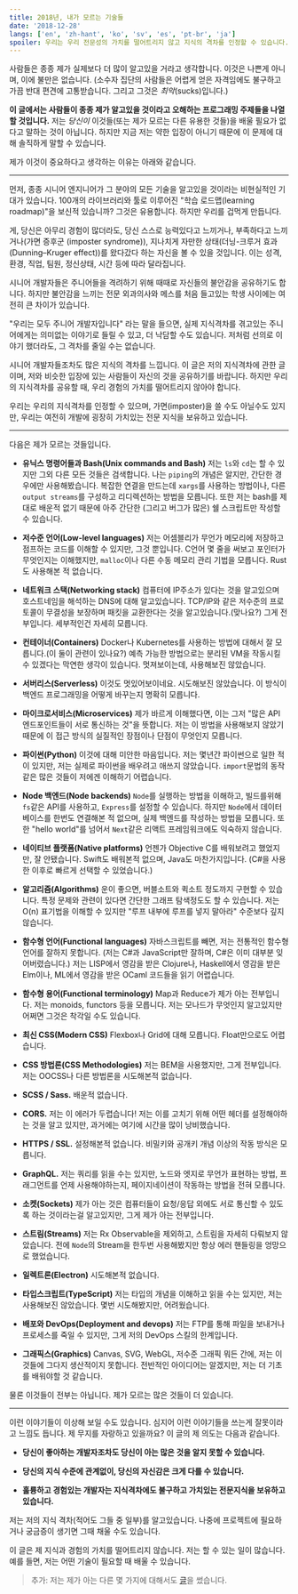 ```yaml
---
title: 2018년, 내가 모르는 기술들
date: '2018-12-28'
langs: ['en', 'zh-hant', 'ko', 'sv', 'es', 'pt-br', 'ja']
spoiler: 우리는 우리 전문성의 가치를 떨어트리지 않고 지식의 격차를 인정할 수 있습니다.
---
```


사람들은 종종 제가 실제보다 더 많이 알고있을 거라고 생각합니다. 이것은 나쁜게 아니며, 이에 불만은 없습니다. (소수자 집단의 사람들은 어렵게 얻은 자격임에도 불구하고 가끔 반대 편견에 고통받습니다. 그리고 그것은 *최악*(sucks)입니다.)

**이 글에서는 사람들이 종종 제가 알고있을 것이라고 오해하는 프로그래밍 주제들을 나열할 것입니다.** 저는 *당신이* 이것들(또는 제가 모르는 다른 유용한 것들)을 배울 필요가 없다고 말하는 것이 아닙니다. 하지만 지금 저는 약한 입장이 아니기 때문에 이 문제에 대해 솔직하게 말할 수 있습니다.

제가 이것이 중요하다고 생각하는 이유는 아래와 같습니다.

---

먼저, 종종 시니어 엔지니어가 그 분야의 모든 기술을 알고있을 것이라는 비현실적인 기대가 있습니다. 100개의 라이브러리와 툴로 이루어진 "학습 로드맵(learning roadmap)"을 보신적 있습니까? 그것은 유용합니다. 하지만 우리를 겁먹게 만듭니다.

게, 당신은 아무리 경험이 많더라도, 당신 스스로 능력있다고 느끼거나, 부족하다고 느끼거나(가면 증후군 (imposter syndrome)), 지나치게 자만한 상태(더닝-크루거 효과(Dunning–Kruger effect))를 왔다갔다 하는 자신을 볼 수 있을 것입니다. 이는 성격, 환경, 직업, 팀원, 정신상태, 시간 등에 따라 달라집니다.

시니어 개발자들은 주니어들을 격려하기 위해 때때로 자신들의 불안감을 공유하기도 합니다. 하지만 불안감을 느끼는 전문 외과의사와 메스를 처음 들고있는 학생 사이에는 여전히 큰 차이가 있습니다.

"우리는 모두 주니어 개발자입니다" 라는 말을 들으면, 실제 지식격차를 겪고있는 주니어에게는 의미없는 이야기로 들릴 수 있고, 더 낙담할 수도 있습니다. 저처럼 선의로 이야기 했더라도, 그 격차를 줄일 수는 없습니다.

시니어 개발자들조차도 많은 지식의 격차를 느낍니다. 이 글은 저의 지식격차에 관한 글이며, 저와 비슷한 입장에 있는 사람들이 자신의 것을 공유하기를 바랍니다. 하지만 우리의 지식격차를 공유할 때, 우리 경험의 가치를 떨어트리지 않아야 합니다.

우리는 우리의 지식격차를 인정할 수 있으며, 가면(imposter)을 쓸 수도 아닐수도 있지만, 우리는 여전히 개발에 굉장히 가치있는 전문 지식을 보유하고 있습니다.

---

다음은 제가 모르는 것들입니다.

* **유닉스 명령어들과 Bash(Unix commands and Bash)** 저는 `ls`와 `cd`는 할 수 있지만 그외 다른 모든 것들은 검색합니다. 나는 `piping`의 개념은 알지만, 간단한 경우에만 사용해봤습니다. 복잡한 연결을 만드는데 `xargs`를 사용하는 방법이나, 다른 `output streams`를 구성하고 리디렉션하는 방법을 모릅니다. 또한 저는 bash를 제대로 배운적 없기 때문에 아주 간단한 (그리고 버그가 많은) 쉘 스크립트만 작성할 수 있습니다.

* **저수준 언어(Low-level languages)** 저는 어셈블리가 무언가 메모리에 저장하고 점프하는 코드를 이해할 수 있지만, 그것 뿐입니다. C언어 몇 줄을 써보고 포인터가 무엇인지는 이해했지만, `malloc`이나 다른 수동 메모리 관리 기법을 모릅니다. Rust도 사용해본 적 없습니다.

* **네트워크 스택(Networking stack)** 컴퓨터에 IP주소가 있다는 것을 알고있으며 호스트네임을 해석하는 DNS에 대해 알고있습니다. TCP/IP와 같은 저수준의 프로토콜이 무결성을 보장하며 패킷을 교환한다는 것을 알고있습니다.(맞나요?) 그게 전부입니다. 세부적인건 자세히 모릅니다.

* **컨테이너(Containers)** Docker나 Kubernetes를 사용하는 방법에 대해서 잘 모릅니다.(이 둘이 관련이 있나요?) 예측 가능한 방법으로는 분리된 VM을 작동시킬 수 있겠다는 막연한 생각이 있습니다. 멋져보이는데, 사용해보진 않았습니다.

* **서버리스(Serverless)** 이것도 멋있어보이네요. 시도해보진 않았습니다. 이 방식이 백엔드 프로그래밍을 어떻게 바꾸는지 명확히 모릅니다.

* **마이크로서비스(Microservices)** 제가 바르게 이해했다면, 이는 그저 "많은 API 엔드포인트들이 서로 통신하는 것"을 뜻합니다. 저는 이 방법을 사용해보지 않았기 때문에 이 접근 방식의 실질적인 장점이나 단점이 무엇인지 모릅니다.

* **파이썬(Python)** 이것에 대해 미안한 마음입니다. 저는 몇년간 파이썬으로 일한 적이 있지만, 저는 실제로 파이썬을 배우려고 애쓰지 않았습니다. `import`문법의 동작 같은 많은 것들이 저에겐 이해하기 어렵습니다.

* **Node 백엔드(Node backends)** `Node`를 실행하는 방법을 이해하고, 빌드를위해 `fs`같은 API를 사용하고, `Express`를 설정할 수 있습니다. 하지만 `Node`에서 데이터베이스를 한번도 연결해본 적 없으며, 실제 백엔드를 작성하는 방법을 모릅니다. 또한 "hello world"를 넘어서 `Next`같은 리액트 프레임워크에도 익숙하지 않습니다.

* **네이티브 플랫폼(Native platforms)** 언젠가 Objective C를 배워보려고 했었지만, 잘 안됐습니다. Swift도 배워본적 없으며, Java도 마찬가지입니다. (C#을 사용한 이후로 빠르게 선택할 수 있었습니다.)

* **알고리즘(Algorithms)** 운이 좋으면, 버블소트와 퀵소트 정도까지 구현할 수 있습니다. 특정 문제와 관련이 있다면 간단한 그래프 탐색정도도 할 수 있습니다. 저는 O(n) 표기법을 이해할 수 있지만 "루프 내부에 루프를 넣지 말아라" 수준보다 깊지 않습니다.

* **함수형 언어(Functional languages)** 자바스크립트를 빼면, 저는 전통적인 함수형 언어를 잘하지 못합니다. (저는 C#과 JavaScript만 잘하며, C#은 이미 대부분 잊어버렸습니다.) 저는 LISP에서 영감을 받은 Clojure나, Haskell에서 영감을 받은 Elm이나, ML에서 영감을 받은 OCaml 코드들을 읽기 어렵습니다.

* **함수형 용어(Functional terminology)** Map과 Reduce가 제가 아는 전부입니다. 저는 monoids, functors 등을 모릅니다. 저는 모나드가 무엇인지 알고있지만 어쩌면 그것은 착각일 수도 있습니다.

* **최신 CSS(Modern CSS)** Flexbox나 Grid에 대해 모릅니다. Float만으로도 어렵습니다.

* **CSS 방법론(CSS Methodologies)** 저는 BEM을 사용했지만, 그게 전부입니다. 저는 OOCSS나 다른 방법론을 시도해본적 없습니다.

* **SCSS / Sass.** 배운적 없습니다.

* **CORS.** 저는 이 에러가 두렵습니다! 저는 이를 고치기 위해 어떤 헤더를 설정해야하는 것을 알고 있지만, 과거에는 여기에 시간을 많이 낭비했습니다.

* **HTTPS / SSL.** 설정해본적 없습니다. 비밀키와 공개키 개념 이상의 작동 방식은 모릅니다.

* **GraphQL.** 저는 쿼리를 읽을 수는 있지만, 노드와 엣지로 무언가 표현하는 방법, 프래그먼트를 언제 사용해야하는지, 페이지네이션이 작동하는 방법을 전혀 모릅니다.

* **소켓(Sockets)** 제가 아는 것은 컴퓨터들이 요청/응답 외에도 서로 통신할 수 있도록 하는 것이라는걸 알고있지만, 그게 제가 아는 전부입니다.

* **스트림(Streams)** 저는 Rx Observable을 제외하고, 스트림을 자세히 다뤄보지 않았습니다. 전에 `Node`의 Stream을 한두번 사용해봤지만 항상 에러 핸들링을 엉망으로 했었습니다.

* **일렉트론(Electron)** 시도해본적 없습니다.

* **타입스크립트(TypeScript)** 저는 타입의 개념을 이해하고 읽을 수는 있지만, 저는 사용해보진 않았습니다. 몇번 시도해봤지만, 어려웠습니다.

* **배포와 DevOps(Deployment and devops)** 저는 FTP를 통해 파일을 보내거나 프로세스를 죽일 수 있지만, 그게 저의 DevOps 스킬의 한계입니다.

* **그래픽스(Graphics)** Canvas, SVG, WebGL, 저수준 그래픽 뭐든 간에, 저는 이것들에 그다지 생산적이지 못합니다. 전반적인 아이디어는 알겠지만, 저는 더 기초를 배워야할 것 같습니다.

물론 이것들이 전부는 아닙니다. 제가 모르는 많은 것들이 더 있습니다.

---

이런 이야기들이 이상해 보일 수도 있습니다. 심지어 이런 이야기들을 쓰는게 잘못이라고 느낌도 듭니다. 제 무지를 자랑하고 있을까요? 이 글의 제 의도는 다음과 같습니다.

* **당신이 좋아하는 개발자조차도 당신이 아는 많은 것을 알지 못할 수 있습니다.**

* **당신의 지식 수준에 관계없이, 당신의 자신감은 크게 다를 수 있습니다.**

* **훌륭하고 경험있는 개발자는 지식격차에도 불구하고 가치있는 전문지식을 보유하고 있습니다.**

저는 저의 지식 격차(적어도 그들 중 일부)를 알고있습니다. 나중에 프로젝트에 필요하거나 궁금증이 생기면 그때 채울 수도 있습니다.

이 글은 제 지식과 경험의 가치를 떨어트리지 않습니다. 저는 할 수 있는 일이 많습니다. 예를 들면, 저는 어떤 기술이 필요할 때 배울 수 있습니다.

>추가: 저는 제가 아는 다른 몇 가지에 대해서도 [글](https://overreacted.io/the-elements-of-ui-engineering/)을 썼습니다.
